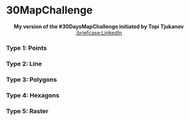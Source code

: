 # 30MapChallenge

<p align="center">
  <b>My version of the #30DaysMapChallenge initiated by Topi Tjukanov</b><br>
  <a href="https://www.linkedin.com/in/nico-man-a60303107/">:briefcase:LinkedIn</a>
</p>

### Type 1: Points

### Type 2: Line

### Type 3: Polygons

### Type 4: Hexagons

### Type 5: Raster
